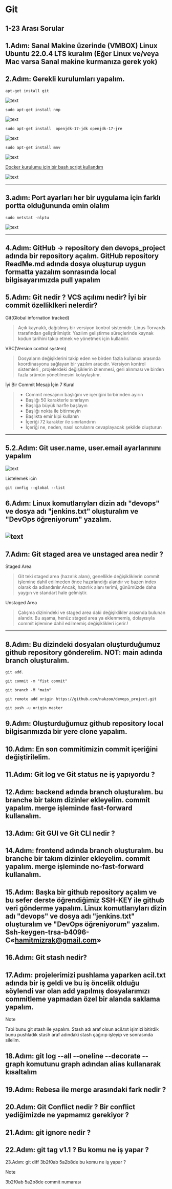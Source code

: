 # Git
## 1-23 Arası Sorular 

1.Adım: Sanal Makine üzerinde (VMBOX) Linux Ubuntu 22.0.4 LTS kuralım (Eğer Linux ve/veya Mac varsa Sanal makine kurmanıza gerek yok)
---


2.Adım: Gerekli kurulumları yapalım.
---

```
apt-get install git
```
![text](../images/2.1.git.png) 


```
sudo apt-get install nmp
```


![text](../images/2.2.npm.png) 

```
sudo apt-get install  openjdk-17-jdk openjdk-17-jre
```


![text](../images/2.4jdk.png) 

```
sudo apt-get install mnv
```

![text](../images/2.3.mvn.png) 


[Docker kurulumu için bir bash script kullandım](ReadMe.md) 


![text](../images/2.5.docker.png) 

---


3.adım: Port ayarları her bir uygulama için farklı portta olduğununda emin olalım
---

```
sudo netstat -nlptu
```

![text](../images/3.ports.png) 

---

4.Adım: GitHub -> repository den   devops_project adında bir repository açalım. GitHub repository ReadMe.md adında dosya oluşturup uygun formatta yazalım sonrasında local bilgisayarımızda pull yapalım
---

5.Adım: Git nedir ? VCS açılımı nedir? İyi bir commit özelliklkeri nelerdir?
---

Git(Global infornation tracked)
 > Açık kaynaklı, dağıtılmış bir versiyon kontrol sistemidir. Linus Torvards trarafından geliştirilmiştir. Yazılım geliştirme süreçlerinde kaynak kodun tarihini takip etmek ve yönetmek için kullanılır.

VSC(Version control system)
  > Dosyaların değişiklerini takip eden ve birden fazla kullanıcı arasında koordinasyonu sağlayan bir yazılım aracıdır. Versiyon kontrol sistemleri , projelerdeki değişiklerin izlenmesi, geri alınması ve birden fazla srümün yönetilmesini kolaylaştırır.

İyi Bir Commit Mesajı İçin 7 Kural
> * Commit mesajının başlığını ve içeriğini birbirinden ayırın
> * Başlığı 50 karakterle sınırlayın
> * Başlığa büyük harfle başlayın
> * Başlığı nokta ile bitirmeyin
> * Başlıkta emir kipi kullanın
> * İçeriği 72 karakter ile sınırlandırın
> * İçeriği ne, neden, nasıl sorularını cevaplayacak şekilde oluşturun
---

5.2.Adım: Git user.name, user.email ayarlarınını yapalım
---
![text](<../images/5.1.user-email.png>)

Listelemek için

```
git config --global --list
```

6.Adım: Linux komutlarıyları dizin adı "devops" ve dosya adı "jenkins.txt" oluşturalım ve "DevOps öğreniyorum" yazalım.
---

![text](<../images/6.png>)
---

7.Adım: Git staged area ve unstaged area nedir ?
---

Staged Area
> Git teki staged area (hazırlık alanı), genellikle değişikliklerin commit işlemine dahil edilmeden önce hazırlandığı alandır ve bazen index olarak da  adlandırılır.Ancak, hazırlık alanı terimi, günümüzde daha yaygın ve standart hale gelmiştir.


Unstaged Area
 > Çalışma dizinindeki ve staged area daki değişiklikler arasında bulunan alandır. Bu aşama, henüz staged area ya eklenmemiş, dolayısıyla commit işlemine dahil edilmemiş değişiklikleri içerir.!
---


8.Adım: Bu dizindeki dosyaları oluşturduğumuz github repository gönderelim. NOT: main adında branch oluşturalım.
---
```
git add.
```

```
git commit -m "fist commit"
```

```
git branch -M "main"
```

```
git remote add origin https://github.com/nakzoo/devops_project.git
```

```
git push -u origin master
```


9.Adım: Oluşturduğumuz github repository local bilgisarımızda bir yere clone yapalım.
---

10.Adım: En son commitimizin commit içeriğini değiştirilelim.
---

11.Adım: Git log ve Git status ne iş yapıyordu ?
---

12.Adım: backend adında branch oluşturalım. bu branche bir takım dizinler ekleyelim. commit yapalım. merge işleminde fast-forward kullanalım.
---


13.Adım: Git GUI ve Git CLI nedir ?
---


14.Adım: frontend adında branch oluşturalım. bu branche bir takım dizinler ekleyelim. commit yapalım. merge işleminde no-fast-forward kullanalım.
---

15.Adım: Başka bir github repository açalım ve bu sefer derste öğrendiğimiz SSH-KEY ile github veri gönderme yapalım.
Linux komutlarıyları dizin adı "devops" ve dosya adı "jenkins.txt" oluşturalım ve "DevOps öğreniyorum" yazalım.
Ssh-keygen-trsa-b4096-C«hamitmizrak@gmail.com»
---

16.Adım: Git stash nedir?
---

17.Adım: projelerimizi pushlama yaparken acil.txt adında bir iş geldi ve bu iş öncelik olduğu söylendi var olan add yapılmış dosyalarımızı commitleme yapmadan özel bir alanda saklama yapalım.
---

> [!NOTE]
Tabi bunu git stash ile yapalım. 
 Stash adı araf olsun
 acil.txt işimizi bitirdik bunu pushladık
stash araf adındaki stash çağırıp işleyip ve sonrasında silelim.


18.Adım: git log --all --oneline --decorate --graph komutunu graph adından alias kullanarak kısaltalım
---

19.Adım: Rebesa ile merge arasındaki fark nedir ?
---

20.Adım: Git Conflict nedir ? Bir conflict yediğimizde ne yapmamız gerekiyor ?
---

21.Adım: git ignore nedir ?
---


22.Adım: git tag v1.1 ? Bu komu ne iş yapar ?
---


23.Adım: git diff 3b2f0ab 5a2b8de bu komu ne iş yapar ? 
> [!NOTE]
> 3b2f0ab 5a2b8de commit numarası






